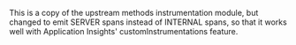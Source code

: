 This is a copy of the upstream methods instrumentation module, but changed to emit SERVER spans
instead of INTERNAL spans, so that it works well with Application Insights' customInstrumentations
feature.
